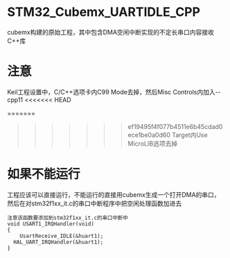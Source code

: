 # STM32_Cubemx_UARTIDLE_CPP
cubemx构建的原始工程，其中包含DMA空闲中断实现的不定长串口内容接收C++库

# 注意

Keil工程设置中，C/C++选项卡内C99 Mode去掉，然后Misc Controls内加入--cpp11
<<<<<<< HEAD

=======
>>>>>>> ef19495f4f077b4511e6b45cdad0ece1be0a0d60
Target内Use MicroLIB选项去掉

# 如果不能运行
工程应该可以直接运行，不能运行的直接用cubemx生成一个打开DMA的串口，然后在对stm32f1xx_it.c的串口中断程序中把空闲处理函数加进去
```
注意该函数要添加到stm32f1xx_it.c的串口中断中
void USART1_IRQHandler(void)
{
	UsartReceive_IDLE(&huart1);
  HAL_UART_IRQHandler(&huart1);
}
```
